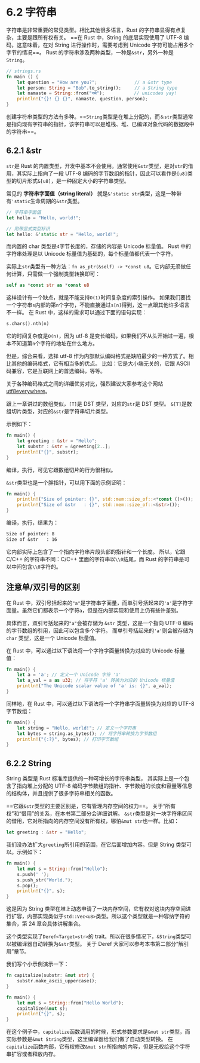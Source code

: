 # 6.2 字符串

字符串是非常重要的常见类型。相比其他很多语言，Rust 的字符串显得有点复杂，主要是跟所有权有关。
==在 Rust 中，String 的底层实现使用了 UTF-8 编码，这意味着，在对 String 进行操作时，需要考虑到 Unicode 字符可能占用多个字节的情况==。
Rust 的字符串涉及两种类型，一种是`&str`，另外一种是`String`。

```rust
// strings.rs
fn main () {
    let question = "How are you?";              // a &str type
    let person: String = "Bob".to_string();     // a String type
    let namaste = String::from("नमे");           // unicodes yay!
    println!("{}! {} {}", namaste, question, person);
}
```

创建字符串类型的方法有多种。==`String`类型是在堆上分配的，而`＆str`类型通常是指向现有字符串的指针，该字符串可以是堆栈、堆、已编译对象代码的数据段中的字符串==。

## 6.2.1 &str

`str`是 Rust 的内置类型，开发中基本不会使用。通常使用`&str`类型，是对`str`的借用，其实际上指向了一段 UTF-8 编码的字节数组的指针，因此可以看作是`[u8]`类型的切片形式`&[u8]`，是一种固定大小的字符串类型。

常见的 **字符串字面值（string literal）** 就是`&'static str`类型，这是一种带有`'static`生命周期的`&str`类型。

```rust
// 字符串字面值
let hello = "Hello, world!";

// 附带显式类型标识
let hello: &'static str = "Hello, world!";
```

而内置的 char 类型是`4`字节长度的，存储的内容是 Unicode 标量值。
Rust 中的字符串处理是以 Unicode 标量值为基础的，每个标量值都代表一个字符。

实际上`str`类型有一种方法：`fn as_ptr(&self) -> *const u8`。它内部无须做任何计算，只需做一个强制类型转换即可：

```rust
self as *const str as *const u8
```

这样设计有一个缺点，就是不能支持`O(1)`时间复杂度的索引操作。
如果我们要找一个字符串`s`内部的第`n`个字符，不能直接通过`s[n]`得到，这一点跟其他许多语言不一样。
在 Rust 中，这样的需求可以通过下面的语句实现：

```rust
s.chars().nth(n)
```

它的时间复杂度是`O(n)`，因为 utf-8 是变长编码，如果我们不从头开始过一遍，根本不知道第`n`个字符的地址在什么地方。

但是，综合来看，选择 utf-8 作为内部默认编码格式是缺陷最少的一种方式了。相比其他的编码格式，它有相当多的优点。
比如：它是大小端无关的，它跟 ASCII 码兼容，它是互联网上的首选编码，等等。

关于各种编码格式之间的详细优劣对比，强烈建议大家参考这个网站 [utf8everywhere](http://utf8everywhere.org/)。

跟上一章讲过的数组类似，`[T]`是 DST 类型，对应的`str`是 DST 类型。
`&[T]`是数组切片类型，对应的`&str`是字符串切片类型。

示例如下：

```rust
fn main() {
    let greeting : &str = "Hello";
    let substr : &str = &greeting[2..];
    println!("{}", substr);
}
```

编译，执行，可见它跟数组切片的行为很相似。

`&str`类型也是一个胖指针，可以用下面的示例证明：

```rust
fn main() {
    println!("Size of pointer: {}", std::mem::size_of::<*const ()>());
    println!("Size of &str   : {}", std::mem::size_of::<&str>());
}
```

编译，执行，结果为：

```txt
Size of pointer: 8
Size of &str   : 16
```

它内部实际上包含了一个指向字符串片段头部的指针和一个长度。
所以，它跟 C/C++ 的字符串不同：C/C++ 里面的字符串以`\\0`结尾，而 Rust 的字符串是可以中间包含`\\0`字符的。

## 注意单/双引号的区别
在 Rust 中，双引号括起来的`"a"`是字符串字面量，而单引号括起来的`'a'`是字符字面量。虽然它们都表示一个字符`a`，但是在内部实现和使用上仍有些许差别。

具体而言，双引号括起来的`"a"`会被存储为 `&str` 类型，这是一个指向 UTF-8 编码的字节数组的引用，因此可以包含多个字符。
而单引号括起来的`'a'`则会被存储为 `char` 类型，这是一个 Unicode 标量值。

在 Rust 中，可以通过以下语法将一个字符字面量转换为对应的 Unicode 标量值：

```rust
fn main() {
    let a = 'a'; // 定义一个 Unicode 字符 'a'
    let a_val = a as u32; // 将字符 'a' 转换为对应的 Unicode 标量值
    println!("The Unicode scalar value of 'a' is: {}", a_val);
}
```

同样地，在 Rust 中，可以通过以下语法将一个字符串字面量转换为对应的 UTF-8 字节数组：

```rust
fn main() {
    let string = "Hello, world!"; // 定义一个字符串
    let bytes = string.as_bytes(); // 将字符串转换为字节数组
    println!("{:?}", bytes); // 打印字节数组
}
```

## 6.2.2 String
String 类型是 Rust 标准库提供的一种可增长的字符串类型，
其实际上是一个包含了指向堆上分配的 UTF-8 编码字节数组的指针、字节数组的长度和容量等信息的结构体，并且提供了很多字符串相关的函数。

==它跟`&str`类型的主要区别是，它有管理内存空间的权力==。
关于“所有权”和“借用”的关系，在本书第二部分会详细讲解。
`&str`类型是对一块字符串区间的借用，它对所指向的内存空间没有所有权，哪怕`&mut str`也一样。比如：

```rust
let greeting : &str = "Hello";
```

我们没办法扩大`greeting`所引用的范围，在它后面增加内容。但是 String 类型可以。示例如下：

```rust
fn main() {
    let mut s = String::from("Hello");
    s.push(' ');
    s.push_str("World.");
    s.pop();
    println!("{}", s);
}
```

这是因为 String 类型在堆上动态申请了一块内存空间，它有权对这块内存空间进行扩容，内部实现类似于`std::Vec<u8>`类型。所以这个类型就是一种容纳字符的集合，第 24 章会具体讲解集合。

这个类型实现了`Deref<Target=str>`的 trait。所以在很多情况下，`&String`类型可以被编译器自动转换为`&str`类型。
关于 Deref 大家可以参考本书第二部分“解引用”章节。

我们写个小示例演示一下：

```rust
fn capitalize(substr: &mut str) {
    substr.make_ascii_uppercase();
}

fn main() {
    let mut s = String::from("Hello World");
    capitalize(&mut s);
    println!("{}", s);
}
```

在这个例子中，`capitalize`函数调用的时候，形式参数要求是`&mut str`类型，而实际参数是`&mut String`类型，这里编译器给我们做了自动类型转换。
在`capitalize`函数内部，它有权修改`&mut str`所指向的内容，但是无权给这个字符串扩容或者释放内存。
